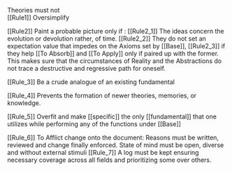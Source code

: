 Theories must not  
[[Rule1]] Oversimplify

[[Rule2]] Paint a probable picture only if :
	[[Rule2_1]] The ideas concern the evolution or devolution rather, of time.
	[[Rule2_2]] They do not set an expectation value that impedes on the Axioms set by [[Base]], 
	[[Rule2_3]] if they help [[To Absorb]] and [[To Apply]] only if paired up with the former. This makes sure that the circumstances of Reality and the Abstractions do not trace a destructive and regressive path for oneself.  

[[Rule_3]] Be a crude analogue of an existing fundamental

[[Rule_4]] Prevents the formation of newer theories, memories, or knowledge.

[[Rule_5]] Overfit and make [[specific]] the only [[fundamental]] that one utilizes while performing any of the functions under [[Base]]

[[Rule_6]] To Afflict change onto the document: Reasons must be written, reviewed and change finally enforced. State of mind must be open, diverse and without external stimuli
[[Rule_7]] A log must be kept ensuring necessary coverage across all fields and prioritizing some over others.